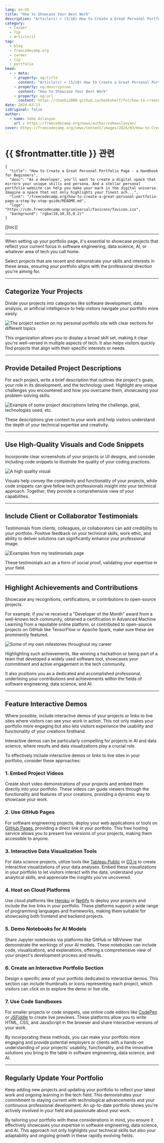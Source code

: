 ```yaml
---
lang: en-US
title: "How to Showcase Your Best Work"
description: "Article(s) > (5/10) How to Create a Great Personal Portfolio Page - a Handbook for Beginners" 
category:
  - Career
  - Tip
  - Article(s)
tag:
  - blog
  - freecodecamp.org
  - career
  - tip
  - portfolio
head:
  - - meta:
    - property: og:title
      content: "Article(s) > (5/10) How to Create a Great Personal Portfolio Page - a Handbook for Beginners"
    - property: og:description
      content: "How to Showcase Your Best Work"
    - property: og:url
      content: https://chanhi2000.github.io/bookshelf/fcc/how-to-create-a-great-personal-portfolio-page-a-step-by-step-guide/how-to-showcase-your-best-work.html
date: 2024-03-23
isOriginal: false
author:
  - name: Vahe Aslanyan
    url : https://freecodecamp.org/news/author/vaheaslanyan/
cover: https://freecodecamp.org/news/content/images/2024/03/How-to-Create-a-Great-Personal-Portfolio-Page-Cover--1-.png
---
```


# {{ $frontmatter.title }} 관련

```component VPCard
{
  "title": "How to Create a Great Personal Portfolio Page - a Handbook for Beginners",
  "desc": "As a developer, you'll want to create a digital space that mirrors your unique skills and persona. And a stellar personal portfolio website can help you make your mark in the digital universe.  Imagine a space that not only highlights your finest ach...",
  "link": "/freecodecamp.org/how-to-create-a-great-personal-portfolio-page-a-step-by-step-guide/README.md",
  "logo": "https://cdn.freecodecamp.org/universal/favicons/favicon.ico",
  "background": "rgba(10,10,35,0.2)"
}
```

[[toc]]

---

<SiteInfo
  name="How to Create a Great Personal Portfolio Page - a Handbook for Beginners"
  desc="As a developer, you'll want to create a digital space that mirrors your unique skills and persona. And a stellar personal portfolio website can help you make your mark in the digital universe.  Imagine a space that not only highlights your finest ach..."
  url="https://freecodecamp.org/news/how-to-create-a-great-personal-portfolio-page-a-step-by-step-guide#heading-how-to-showcase-your-best-work"
  logo="https://cdn.freecodecamp.org/universal/favicons/favicon.ico"
  preview="https://freecodecamp.org/news/content/images/2024/03/How-to-Create-a-Great-Personal-Portfolio-Page-Cover--1-.png"/>

When setting up your portfolio page, it's essential to showcase projects that reflect your current focus in software engineering, data science, AI, or whatever area of tech you call home.

Select projects that are recent and demonstrate your skills and interests in these areas, ensuring your portfolio aligns with the professional direction you're aiming for.

---

## Categorize Your Projects

Divide your projects into categories like software development, data analysis, or artificial intelligence to help visitors navigate your portfolio more easily.

![The project section on my personal portfolio site with clear sections for different topics](https://freecodecamp.org/news/content/images/2024/03/image-82.png)

This organization allows you to display a broad skill set, making it clear you're well-versed in multiple aspects of tech. It also helps visitors quickly find projects that align with their specific interests or needs.

---

## Provide Detailed Project Descriptions

For each project, write a brief description that outlines the project's goals, your role in its development, and the technology used. Highlight any unique challenges you encountered and how you overcame them, showcasing your problem-solving skills.

![Example of some project descriptions listing the challenge, goal, technologies used, etc.](https://freecodecamp.org/news/content/images/2024/03/image-86.png)

These descriptions give context to your work and help visitors understand the depth of your technical expertise and creativity.

---

## Use High-Quality Visuals and Code Snippets

Incorporate clear screenshots of your projects or UI designs, and consider including code snippets to illustrate the quality of your coding practices.

![A high quality visual](https://freecodecamp.org/news/content/images/2024/03/image-85.png)

Visuals help convey the complexity and functionality of your projects, while code snippets can give fellow tech professionals insight into your technical approach. Together, they provide a comprehensive view of your capabilities.

---

## Include Client or Collaborator Testimonials

Testimonials from clients, colleagues, or collaborators can add credibility to your portfolio. Positive feedback on your technical skills, work ethic, and ability to deliver solutions can significantly enhance your professional image.

![Examples from my testimonials page](https://freecodecamp.org/news/content/images/2024/03/image-87.png)

These testimonials act as a form of social proof, validating your expertise in your field.

---

## Highlight Achievements and Contributions

Showcase any recognitions, certifications, or contributions to open-source projects.

For example, if you've received a "Developer of the Month" award from a well-known tech community, obtained a certification in Advanced Machine Learning from a reputable online platform, or contributed to open-source projects on GitHub like TensorFlow or Apache Spark, make sure these are prominently featured.

![Some of my own milestones throughout my career](https://freecodecamp.org/news/content/images/2024/03/image-88.png)

Highlighting such achievements, like winning a hackathon or being part of a team that developed a widely used software tool, showcases your commitment and active engagement in the tech community.

It also positions you as a dedicated and accomplished professional, underlining your contributions and achievements within the fields of software engineering, data science, and AI.

---

## Feature Interactive Demos

Where possible, include interactive demos of your projects or links to live sites where visitors can see your work in action. This not only makes your portfolio more engaging but also lets visitors experience the usability and functionality of your creations firsthand.

Interactive demos can be particularly compelling for projects in AI and data science, where results and data visualizations play a crucial role.

To effectively include interactive demos or links to live sites in your portfolio, consider these approaches:

### 1. Embed Project Videos

Create short video demonstrations of your projects and embed them directly into your portfolio. These videos can guide viewers through the functionality and features of your creations, providing a dynamic way to showcase your work.

### 2. Use GitHub Pages

For software engineering projects, deploy your web applications or tools on [<VPIcon icon="iconfont icon-github"/>GitHub Pages](https://pages.github.com/), providing a direct link in your portfolio. This free hosting service allows you to present live versions of your projects, making them accessible to anyone.

### 3. Interactive Data Visualization Tools

For data science projects, utilize tools like [<VPIcon icon="fas fa-globe"/>Tableau Public](https://public.tableau.com/app/discover) or [<VPIcon icon="iconfont icon-d3"/>D3.js](https://d3js.org/) to create interactive visualizations of your data analyses. Embed these visualizations in your portfolio to let visitors interact with the data, understand your analytical skills, and appreciate the insights you've uncovered.

### 4. Host on Cloud Platforms

Use cloud platforms like [<VPIcon icon="iconfont icon-heroku"/>Heroku](https://heroku.com/) or [<VPIcon icon="iconfont icon-netlify"/>Netlify](https://netlify.com/) to deploy your projects and include the live links in your portfolio. These platforms support a wide range of programming languages and frameworks, making them suitable for showcasing both frontend and backend projects.

### 5. Demo Notebooks for AI Models

Share Jupyter notebooks via platforms like GitHub or NBViewer that demonstrate the workings of your AI models. These notebooks can include code, visualizations, and explanations, offering a comprehensive view of your project's development process and results.

### 6. Create an Interactive Portfolio Section

Design a specific area of your portfolio dedicated to interactive demos. This section can include thumbnails or icons representing each project, which visitors can click on to explore the demo or live site.

### 7. Use Code Sandboxes

For smaller projects or code snippets, use online code editors like [<VPIcon icon="fa-brands fa-codepen"/>CodePen](https://codepen.io/) or [<VPIcon icon="fas fa-globe"/>JSFiddle](https://jsfiddle.net/) to create live previews. These platforms allow you to write HTML, CSS, and JavaScript in the browser and share interactive versions of your work.

By incorporating these methods, you can make your portfolio more engaging and provide potential employers or clients with a hands-on understanding of your projects' usability, functionality, and the innovative solutions you bring to the table in software engineering, data science, and AI.

---

## Regularly Update Your Portfolio

Keep adding new projects and updating your portfolio to reflect your latest work and ongoing learning in the tech field. This demonstrates your commitment to staying current with technological advancements and your continuous professional development. An up-to-date portfolio shows you're actively involved in your field and passionate about your work.

By tailoring your portfolio with these considerations in mind, you ensure it effectively showcases your expertise in software engineering, data science, and AI. This approach not only highlights your technical skills but also your adaptability and ongoing growth in these rapidly evolving fields.
